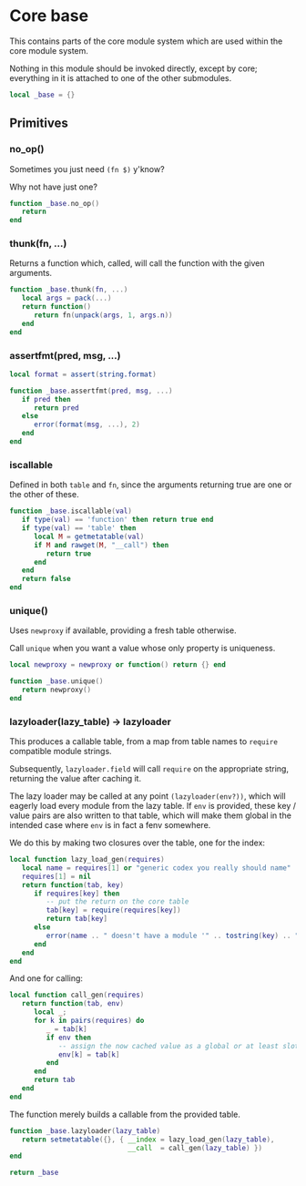 # Core base


This contains parts of the core module system which are used within the core
module system\.

Nothing in this module should be invoked directly, except by core; everything
in it is attached to one of the other submodules\.

```lua
local _base = {}
```


## Primitives

### no\_op\(\)

Sometimes you just need `(fn $)` y'know?

Why not have just one?

```lua
function _base.no_op()
   return
end
```


### thunk\(fn, \.\.\.\)

Returns a function which, called, will call the function with the given
arguments\.

```lua
function _base.thunk(fn, ...)
   local args = pack(...)
   return function()
      return fn(unpack(args, 1, args.n))
   end
end
```


### assertfmt\(pred, msg, \.\.\.\)

```lua
local format = assert(string.format)

function _base.assertfmt(pred, msg, ...)
   if pred then
      return pred
   else
      error(format(msg, ...), 2)
   end
end
```


### iscallable

Defined in both `table` and `fn`, since the arguments returning true are one
or the other of these\.

```lua
function _base.iscallable(val)
   if type(val) == 'function' then return true end
   if type(val) == 'table' then
      local M = getmetatable(val)
      if M and rawget(M, "__call") then
         return true
      end
   end
   return false
end
```


### unique\(\)

Uses `newproxy` if available, providing a fresh table otherwise\.

Call `unique` when you want a value whose only property is uniqueness\.

```lua
local newproxy = newproxy or function() return {} end
```

```lua
function _base.unique()
   return newproxy()
end
```


### lazyloader\(lazy\_table\) \-> lazyloader

  This produces a callable table, from a map from table names to `require`
compatible module strings\.

Subsequently, `lazyloader.field` will call `require` on the appropriate string,
returning the value after caching it\.

The lazy loader may be called at any point `(lazyloader(env?))`, which will
eagerly load every module from the lazy table\.  If `env` is provided, these
key / value pairs are also written to that table, which will make them global
in the intended case where `env` is in fact a fenv somewhere\.

We do this by making two closures over the table, one for the index:

```lua
local function lazy_load_gen(requires)
   local name = requires[1] or "generic codex you really should name"
   requires[1] = nil
   return function(tab, key)
      if requires[key] then
         -- put the return on the core table
         tab[key] = require(requires[key])
         return tab[key]
      else
         error(name .. " doesn't have a module '" .. tostring(key) .. "'")
      end
   end
end
```

And one for calling:

```lua
local function call_gen(requires)
   return function(tab, env)
      local _;
      for k in pairs(requires) do
         _ = tab[k]
         if env then
            -- assign the now cached value as a global or at least slot
            env[k] = tab[k]
         end
      end
      return tab
   end
end
```

The function merely builds a callable from the provided table\.

```lua
function _base.lazyloader(lazy_table)
   return setmetatable({}, { __index = lazy_load_gen(lazy_table),
                             __call  = call_gen(lazy_table) })
end
```

```lua
return _base
```
